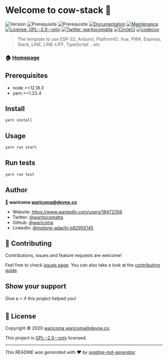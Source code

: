 # Welcome to cow-stack 👋
![Version](https://img.shields.io/badge/version-1.0.0-blue.svg?cacheSeconds=2592000)
![Prerequisite](https://img.shields.io/badge/node-%3E%3D12.18.3-blue.svg)
![Prerequisite](https://img.shields.io/badge/yarn-%3E%3D1.22.4-blue.svg)
[![Documentation](https://img.shields.io/badge/documentation-yes-brightgreen.svg)](https://github.com/smart-post-box/smart-post-box#readme)
[![Maintenance](https://img.shields.io/badge/Maintained%3F-yes-green.svg)](https://github.com/smart-post-box/smart-post-box/graphs/commit-activity)
[![License: GPL--2.0--only](https://img.shields.io/github/license/smart-post-box/smart-post-box)](https://github.com/smart-post-box/smart-post-box/blob/master/LICENSE)
[![Twitter: waritocomatta](https://img.shields.io/twitter/follow/waritocomatta.svg?style=social)](https://twitter.com/waritocomatta)
[![CircleCI](https://circleci.com/gh/smart-post-box/smart-post-box.svg?style=svg)](https://circleci.com/gh/smart-post-box/smart-post-box)
[![codecov](https://codecov.io/gh/smart-post-box/smart-post-box/branch/master/graph/badge.svg)](https://codecov.io/gh/smart-post-box/smart-post-box)

> The template to use ESP-32, Arduino, PlatformIO, Vue, PWA, Express, Slack, LINE, LINE-LIFF, TypeScript ...etc

### 🏠 [Homepage](https://github.com/smart-post-box/smart-post-box#readme)

## Prerequisites

- node >=12.18.3
- yarn >=1.22.4

## Install

```sh
yarn install
```

## Usage

```sh
yarn run start
```

## Run tests

```sh
yarn run test
```

## Author

👤 **waricoma <waricoma@devne.co>**

* Website: https://www.wantedly.com/users/18472356
* Twitter: [@waritocomatta](https://twitter.com/waritocomatta)
* Github: [@waricoma](https://github.com/waricoma)
* LinkedIn: [@motone-adachi-b92955145](https://linkedin.com/in/motone-adachi-b92955145)

## 🤝 Contributing

Contributions, issues and feature requests are welcome!

Feel free to check [issues page](https://github.com/smart-post-box/smart-post-box/issues). You can also take a look at the [contributing guide](https://github.com/smart-post-box/smart-post-box/blob/master/CONTRIBUTING.md).

## Show your support

Give a ⭐️ if this project helped you!


## 📝 License

Copyright © 2020 [waricoma <waricoma@devne.co>](https://github.com/waricoma).

This project is [GPL--2.0--only](https://github.com/smart-post-box/smart-post-box/blob/master/LICENSE) licensed.

***
_This README was generated with ❤️ by [readme-md-generator](https://github.com/kefranabg/readme-md-generator)_
